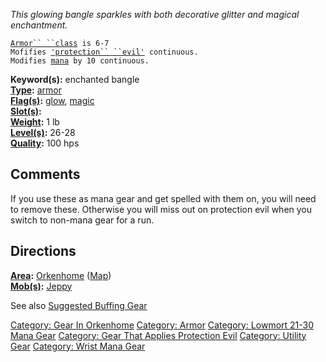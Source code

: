 *This glowing bangle sparkles with both decorative glitter and magical
enchantment.*

[`Armor`` ``class`](Armor_Values "wikilink")` is 6-7`  
`Mofifies `[`'protection`` ``evil'`](Protection_Evil "wikilink")` continuous.`  
`Modifies `[`mana`](Mana_Points "wikilink")` by 10 continuous.`

**Keyword(s):** enchanted bangle  
**[Type](:Category:_Object_Types "wikilink"):**
[armor](:Category:_Armor "wikilink")  
**[Flag(s)](:Category:_Object_Flags "wikilink"):**
[glow](Glow_Flag "wikilink"), [magic](Magic_Flag "wikilink")  
**[Slot(s)](Object_Slots "wikilink"):** <worn on wrist>  
**[Weight](Object_Weight "wikilink"):** 1 lb  
**[Level(s)](Object_Level "wikilink"):** 26-28  
**[Quality](Object_Quality "wikilink"):** 100 hps  

## Comments

If you use these as mana gear and get spelled with them on, you will
need to remove these. Otherwise you will miss out on protection evil
when you switch to non-mana gear for a run.

## Directions

**[Area](:Category:_Areas "wikilink"):**
[Orkenhome](:Category:Orkenhome "wikilink")
([Map](Orkenhome_Map "wikilink"))  
**[Mob(s)](:Category:_Mobs "wikilink"):** [Jeppy](Jeppy "wikilink")  

See also [Suggested Buffing
Gear](Suggested_Spellcasting_Gear#Suggested_Buffing_Gear "wikilink")

[Category: Gear In Orkenhome](Category:_Gear_In_Orkenhome "wikilink")
[Category: Armor](Category:_Armor "wikilink") [Category: Lowmort 21-30
Mana Gear](Category:_Lowmort_21-30_Mana_Gear "wikilink") [Category: Gear
That Applies Protection
Evil](Category:_Gear_That_Applies_Protection_Evil "wikilink") [Category:
Utility Gear](Category:_Utility_Gear "wikilink") [Category: Wrist Mana
Gear](Category:_Wrist_Mana_Gear "wikilink")
